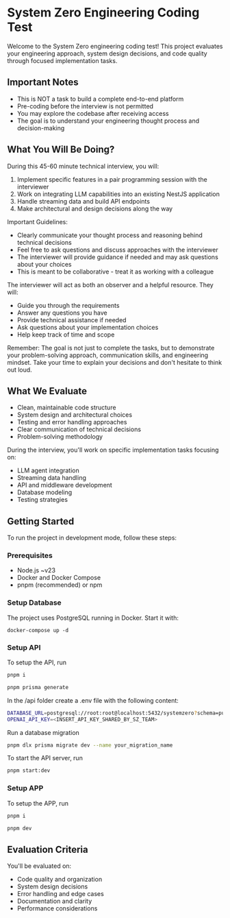# System Zero Engineering Coding Test

Welcome to the System Zero engineering coding test! This project evaluates your engineering approach, system design decisions, and code quality through focused implementation tasks.

## Important Notes

- This is NOT a task to build a complete end-to-end platform
- Pre-coding before the interview is not permitted
- You may explore the codebase after receiving access
- The goal is to understand your engineering thought process and decision-making

## What You Will Be Doing?

During this 45-60 minute technical interview, you will:

1. Implement specific features in a pair programming session with the interviewer
2. Work on integrating LLM capabilities into an existing NestJS application
3. Handle streaming data and build API endpoints
4. Make architectural and design decisions along the way

Important Guidelines:
- Clearly communicate your thought process and reasoning behind technical decisions
- Feel free to ask questions and discuss approaches with the interviewer
- The interviewer will provide guidance if needed and may ask questions about your choices
- This is meant to be collaborative - treat it as working with a colleague

The interviewer will act as both an observer and a helpful resource. They will:
- Guide you through the requirements
- Answer any questions you have
- Provide technical assistance if needed
- Ask questions about your implementation choices
- Help keep track of time and scope

Remember: The goal is not just to complete the tasks, but to demonstrate your problem-solving approach, communication skills, and engineering mindset. Take your time to explain your decisions and don't hesitate to think out loud.

## What We Evaluate

- Clean, maintainable code structure
- System design and architectural choices
- Testing and error handling approaches
- Clear communication of technical decisions
- Problem-solving methodology

During the interview, you'll work on specific implementation tasks focusing on:
- LLM agent integration
- Streaming data handling
- API and middleware development
- Database modeling
- Testing strategies

## Getting Started

To run the project in development mode, follow these steps:

### Prerequisites
- Node.js ~v23
- Docker and Docker Compose
- pnpm (recommended) or npm

### Setup Database
The project uses PostgreSQL running in Docker. Start it with:

```ssh
docker-compose up -d
```

### Setup API
To setup the API, run

```sh
pnpm i
```

```sh
pnpm prisma generate
```

In the /api folder create a .env file with the following content:
```sh
DATABASE_URL=postgresql://root:root@localhost:5432/systemzero?schema=public
OPENAI_API_KEY=<INSERT_API_KEY_SHARED_BY_SZ_TEAM>
```

Run a database migration
```sh
pnpm dlx prisma migrate dev --name your_migration_name
``` 

To start the API server, run
```sh
pnpm start:dev
```

### Setup APP
To setup the APP, run 

```sh
pnpm i
```

```sh
pnpm dev
```

## Evaluation Criteria

You'll be evaluated on:
- Code quality and organization
- System design decisions
- Error handling and edge cases
- Documentation and clarity
- Performance considerations